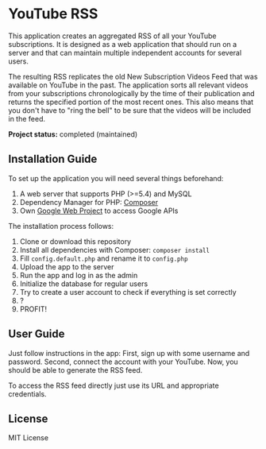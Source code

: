 YouTube RSS
========
This application creates an aggregated RSS of all your YouTube subscriptions. It is designed as a web application that should run on a server and that can maintain multiple independent accounts for several users.

The resulting RSS replicates the old New Subscription Videos Feed that was available on YouTube in the past. The application sorts all relevant videos from your subscriptions chronologically by the time of their publication and returns the specified portion of the most recent ones. This also means that you don't have to "ring the bell" to be sure that the videos will be included in the feed.

**Project status:** completed (maintained)


## Installation Guide

To set up the application you will need several things beforehand:
1. A web server that supports PHP (>=5.4) and MySQL
2. Dependency Manager for PHP: [Composer](https://getcomposer.org/)
3. Own [Google Web Project](https://console.developers.google.com/) to access Google APIs

The installation process follows: 
1. Clone or download this repository
2. Install all dependencies with Composer: `composer install`
3. Fill `config.default.php` and rename it to `config.php`
4. Upload the app to the server
5. Run the app and log in as the admin
6. Initialize the database for regular users
7. Try to create a user account to check if everything is set correctly
8. ?
9. PROFIT!


## User Guide

Just follow instructions in the app: First, sign up with some username and password. Second, connect the account with your YouTube. Now, you should be able to generate the RSS feed.

To access the RSS feed directly just use its URL and appropriate credentials.


## License
MIT License
